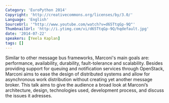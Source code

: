 ```yaml
---
Category: 'EuroPython 2014'
Copyright: 'http://creativecommons.org/licenses/by/3.0/'
Language: 'English'
SourceUrl: '"http://www.youtube.com/watch?v=d65TtqGp-9Q"'
ThumbnailUrl: 'http://i.ytimg.com/vi/d65TtqGp-9Q/hqdefault.jpg'
date: '2014-07-22'
speakers: [Yeela Kaplan]
tags: []
---
```

Similar to other message bus frameworks, Marconi's main goals are: performance, availability, durability, fault-tolerance and scalability.
Besides providing support for queuing and notification services through OpenStack, Marconi aims to ease the design of distributed systems and allow for asynchronous work distribution without creating yet another message broker.
This talk aims to give the audience a broad look at Marconi’s architecture, design, technologies used, development process, and discuss the issues it adresses.